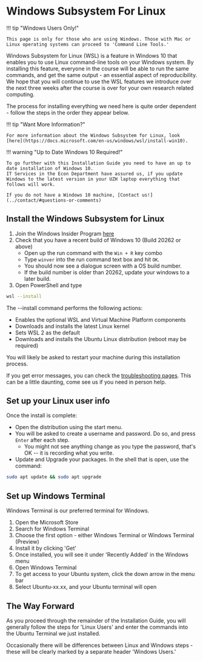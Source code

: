 <!-- markdownlint-disable MD033 -->
<!-- see https://github.com/DavidAnson/markdownlint for code to enable or disable rules -->

# Windows Subsystem For Linux

!!! tip "Windows Users Only!"

    This page is only for those who are using Windows. Those with Mac or Linux operating systems can proceed to 'Command Line Tools.'

Windows Subsystem for Linux (WSL) is a feature in Windows 10 that enables you to use Linux command-line tools on your Windows system.
By installing this feature, everyone in the course will be able to run the same commands, and get the same output - an essential aspect of reproducibility.
We hope that you will continue to use the WSL features we introduce over the next three weeks after the course is over for your own research related computing.

The process for installing everything we need here is quite order dependent - follow the steps in the order they appear below.

!!! tip "Want More Information?"

    For more information about the Windows Subsystem for Linux, look [here](https://docs.microsoft.com/en-us/windows/wsl/install-win10).

!!! warning "Up to Date Windows 10 Required!"

    To go further with this Installation Guide you need to have an up to date installation of Windows 10. 
    IT Services in the Econ Department have assured us, if you update Windows to the latest version in your UZH laptop everything that follows will work. 

    If you do not have a Windows 10 machine, [Contact us!](../contact/#questions-or-comments)

## Install the Windows Subsystem for Linux

1. Join the Windows Insider Program [here][windows-insiders]
2. Check that you have a recent build of Windows 10 (Build 20262 or above)
      * Open up the run command with the `Win + R` key combo
      * Type `winver` into the run command text box and hit `OK`.
      * You should now see a dialogue screen with a OS build number.
      * If the build number is older than 20262, update your windows to a later build.
3. Open PowerShell and type 

```bash
wsl --install
```
The --install command performs the following actions:

* Enables the optional WSL and Virtual Machine Platform components
* Downloads and installs the latest Linux kernel
* Sets WSL 2 as the default
* Downloads and installs the Ubuntu Linux distribution (reboot may be required)

You will likely be asked to restart your machine during this installation process.

If you get error messages, you can check the [troubleshooting pages][wsl-trouble].
This can be a little daunting, come see us if you need in person help.

## Set up your Linux user info

Once the install is complete:

* Open the distribution using the start menu.
* You will be asked to create a username and password. Do so, and press `Enter` after each step. 
    * You might not see anything change as you type the password, that's OK -- it is recording what you write.
* Update and Upgrade your packages. In the shell that is open, use the command:

```bash
sudo apt update && sudo apt upgrade
```

## Set up Windows Terminal

Windows Terminal is our preferred terminal for Windows. 

1. Open the Microsoft Store
2. Search for Windows Terminal
3. Choose the first option - either Windows Terminal or Windows Terminal (Preview)
4. Install it by clicking 'Get'
5. Once installed, you will see it under 'Recently Added' in the Windows menu
6. Open Windows Terminal
7. To get access to your Ubuntu system, click the down arrow in the menu bar
8. Select Ubuntu-xx.xx, and your Ubuntu terminal will open

## The Way Forward

As you proceed through the remainder of the Installation Guide, you will generally follow the steps for 'Linux Users' and enter the commands into the Ubuntu Terminal we just installed.

Occasionally there will be differences between Linux and Windows steps - these will be clearly marked by a separate header 'Windows Users.'

[windows-insiders]: https://insider.windows.com/getting-started
[wsl-trouble]: https://docs.microsoft.com/en-us/windows/wsl/install-win10#troubleshooting-installation